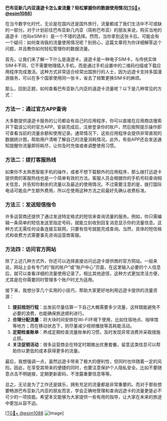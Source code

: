 **巴布亚新几内亚遠遊卡怎么查流量？轻松掌握你的数据使用情况[[TG💪+ @esim1088](https://t.me/s/esim1088)]**

在当今数字化时代，无论是在国内还是国外旅行，流量都成了我们生活中不可或缺的一部分。对于计划前往巴布亚新几内亚（简称巴布亚）的朋友来说，购买当地的遠遊卡（也叫eSIM卡）是一个不错的选择。然而，当你拿到这张卡后，可能会有一个疑问：如何查询我的流量使用情况呢？别担心，这篇文章将为你详细解答这个问题，并且教你如何轻松管理你的数据流量。

首先，让我们来了解一下什么是遠遊卡。遠遊卡是一种电子SIM卡，与传统实体SIM卡不同，它不需要物理插入手机，而是通过手机设置中的二维码扫描或下载应用程序完成激活。这种方式非常适合经常出国旅行的人士，因为远遊卡支持多国漫游服务，可以在多个国家使用同一张卡，省去了频繁更换SIM卡的麻烦。

那么，回到正题，如何查看巴布亚新几内亚的遠遊卡流量呢？以下是几种常见的方式：

### 方法一：通过官方APP查询

大多数提供遠遊卡服务的公司都会有自己的应用程序，你可以直接在应用商店搜索并下载该公司的官方APP。安装完成后，注册登录你的账户，然后按照提示操作即可查看当前的流量余额和使用记录。通常情况下，这些应用程序会提供非常直观的数据统计图，帮助用户清晰了解自己的流量消耗情况。此外，有些APP还会发送通知提醒你流量即将耗尽，让你及时充值或者调整使用习惯。

### 方法二：拨打客服热线

如果你不太熟悉智能手机的操作，或者不想下载额外的应用程序，那么拨打远遊卡提供商的客服热线也是一个简单有效的方法。客服人员会根据你的手机号码查询相关信息，并告知你剩余的流量以及最近的使用情况。不过需要注意的是，拨打国际电话可能会产生额外费用，所以在使用这种方法之前最好先确认收费标准。

### 方法三：发送短信指令

许多运营商还提供了通过发送特定格式的短信来查询流量的服务。例如，你只需编辑一条简单的短信发送至指定号码，就能立刻收到回复消息显示你的流量信息。这种方式无需任何设备连接互联网，只要有信号就能完成查询。当然，具体的短信格式和收费方式需要事先咨询运营商客服。

### 方法四：访问官方网站

除了上述几种方式外，你还可以选择直接访问远遊卡提供商的官方网站。一般来说，网站上会有专门的“我的账户”或“账户中心”页面，在这里输入必要的个人信息后，就可以查看详细的流量使用记录了。相比其他途径，这种方式更加灵活方便，尤其是在你需要同时管理多个账户时尤为适用。

接下来，我想分享几个实用的小技巧，帮助大家更好地利用远遊卡提供的流量资源：

1. **提前规划行程**：出发前尽量估算一下自己大概需要多少流量，这样既能避免不必要的浪费，也能确保旅途顺利进行。
2. **合理分配流量**：将大块时间安排在Wi-Fi环境下使用，比如住宿地点、咖啡馆等地方；而在移动状态下，则尽量减少视频播放等高耗能活动。
3. **定期检查账单**：养成定期检查流量账单的习惯，及时发现异常消费并采取措施止损。
4. **关注促销活动**：很多运营商会在特定时期推出优惠套餐，留意这类信息可以帮助你以更低的成本获得更多的流量。

最后，我想强调一点，虽然远遊卡带来了极大的便利性，但同时也伴随着一定的风险。因此，在享受其带来的便捷的同时，也要注意保护个人隐私安全。比如不要随意点击不明链接，定期更新密码，不泄露重要信息等等。

总之，无论是为了工作还是娱乐，拥有充足的流量都是非常重要的。而对于那些想要畅游巴布亚新几内亚的朋友而言，学会正确地管理和查询远遊卡的流量更是必不可少的一项技能。希望本文能够为大家提供一些有用的指导，让大家在未来的旅途中更加从容不迫。

[[TG💪+ @esim1088](https://t.me/s/esim1088) ![Image](https://i.postimg.cc/4NQfJmqS/Snipaste-2025-05-13-00-14-12.png)]